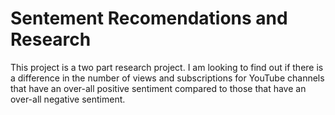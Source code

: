 # Sentement Recomendations and Research

This project is a two part research project.  I am looking to find out if there is a difference in the number of views and subscriptions for YouTube channels that have an over-all positive sentiment compared to those that have an over-all negative sentiment. 
